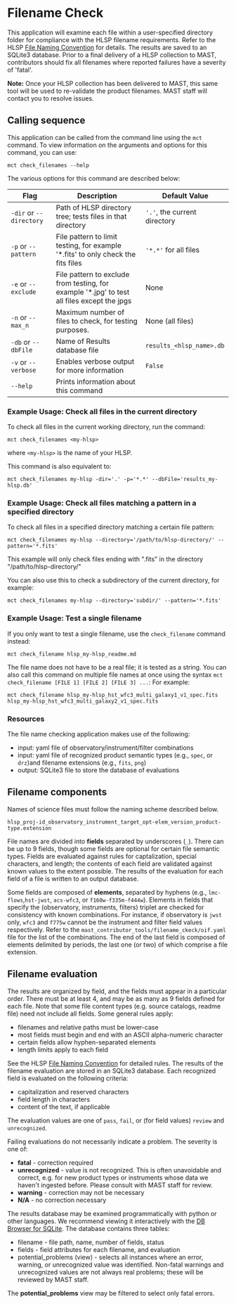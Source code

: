 # Filename Check

This application will examine each file within a user-specified directory folder for compliance with the HLSP filename requirements. Refer to the HLSP [File Naming Convention](https://outerspace.stsci.edu/display/MASTDOCS/File+Naming+Convention) for details. The results are saved to an SQLite3 database. Prior to a final delivery of a HLSP collection to MAST, contributors should fix all filenames where reported failures have a severity of 'fatal'.

**Note:** Once your HLSP collection has been delivered to MAST, this same tool will be used to re-validate the product filenames. MAST staff will contact you to resolve issues.

## Calling sequence

This application can be called from the command line using the `mct` command. To view information on the arguments and options for this command, you can use:

```shell
mct check_filenames --help
```

The various options for this command are described below:

| Flag                       | Description                                                                | Default Value                      |
| ---------------------------| -------------------------------------------------------------------------- | ---------------------------------- |
| `-dir` or `--directory` | Path of HLSP directory tree; tests files in that directory                    | `'.'`, the current directory       |
| `-p` or `--pattern`     | File pattern to limit testing, for example '*.fits' to only check the fits files | `'*.*'` for all files           |
| `-e` or `--exclude`     | File pattern to exclude from testing, for example '*.jpg' to test all files except the jpgs | None                 |
| `-n` or `--max_n`       | Maximum number of files to check, for testing purposes.                       | None (all files)                   |
| `-db` or `--dbFile`     | Name of Results database file                                                 | `results_<hlsp_name>.db`           |
| `-v` or `--verbose`     | Enables verbose output for more information                                   | `False`                            |
| `--help`                | Prints information about this command                                         |                                    |


### Example Usage: Check all files in the current directory

To check all files in the current working directory, run the command:

```
mct check_filenames <my-hlsp>
```

where `<my-hlsp>` is the name of your HLSP.

This command is also equivalent to:

```
mct check_filenames my-hlsp -dir='.' -p='*.*' --dbFile='results_my-hlsp.db'
```

### Example Usage: Check all files matching a pattern in a specified directory

To check all files in a specified directory matching a certain file pattern:

```
mct check_filenames my-hlsp --directory='/path/to/hlsp-directory/' --pattern='*.fits'
```

This example will only check files ending with ".fits" in the directory "/path/to/hlsp-directory/"


You can also use this to check a subdirectory of the current directory, for example:

```
mct check_filenames my-hlsp --directory='subdir/' --pattern='*.fits'
```


### Example Usage: Test a single filename

If you only want to test a single filename, use the `check_filename` command instead:

```
mct check_filename hlsp_my-hlsp_readme.md
```

The file name does not have to be a real file; it is tested as a string. You can also call this command on multiple file names at once using the syntax `mct check_filename [FILE 1] [FILE 2] [FILE 3] ...`: For example:

```
mct check_filename hlsp_my-hlsp_hst_wfc3_multi_galaxy1_v1_spec.fits hlsp_my-hlsp_hst_wfc3_multi_galaxy2_v1_spec.fits
```

### Resources

The file name checking application makes use of the following:

* input: yaml file of observatory/instrument/filter combinations
* input: yaml file of recognized product semantic types (e.g., `spec`, or `drz`)and filename extensions (e.g., `fits`, `png`)
* output: SQLite3 file to store the database of evaluations

## Filename components
Names of science files must follow the naming scheme described below.

`hlsp_proj-id_observatory_instrument_target_opt-elem_version_product-type.extension`

File names are divided into **fields** separated by underscores (`_`). There can be up to 9 fields, though some fields are optional for certain file semantic types. Fields are evaluated against rules for captalization, special characters, and length; the contents of each field are validated against known values to the extent possible. The results of the evaluation for each field of a file is written to an output database.

Some fields are composed of **elements**, separated by hyphens (e.g., `lmc-flows`,`hst-jwst`, `acs-wfc3`, or `f160w-f335m-f444w`). Elements in fields that specify the (observatory, instruments, filters) triplet are checked for consistency with known combinations. For instance, if observatory is `jwst` only, `wfc3` and `f775w` cannot be the instrument and filter field values respectively. Refer to the `mast_contributor_tools/filename_ckeck/oif.yaml` file for the list of the combinations. The end of the last field is composed of elements delimited by periods, the last one (or two) of which comprise a file extension.

## Filename evaluation

The results are organized by field, and the fields must appear in a particular order. There must be at least 4, and may be as many as 9 fields defined for each file. Note that some file content types (e.g. source catalogs, readme file) need not include all fields. Some general rules apply:

* filenames and relative paths must be lower-case
* most fields must begin and end with an ASCII alpha-numeric character
* certain fields allow hyphen-separated elements
* length limits apply to each field

See the HLSP [File Naming Convention](https://outerspace.stsci.edu/display/MASTDOCS/File+Naming+Convention) for detailed rules. The results of the filename evaluation are stored in an SQLite3 database. Each recognized field is evaluated on the following criteria:

* capitalization and reserved characters
* field length in characters
* content of the text, if applicable

The evaluation values are one of `pass`, `fail`, or (for field values) `review` and `unrecognized`.

Failing evaluations do not necessarily indicate a problem. The severity is one of:

* **fatal** - correction required
* **unrecognized** - value is not recognized. This is often unavoidable and correct, e.g. for new product types or instruments whose data we haven't ingested before. Please consult with MAST staff for review.
* **warning** - correction may not be necessary
* **N/A** - no correction necessary

The results database may be examined programmatically with python or other languages. We recommend viewing it interactively with the [DB Browser for SQLite](https://sqlitebrowser.org/). The database contains three tables:

* filename - file path, name, number of fields, status
* fields - field attributes for each filename, and evaluation
* potential_problems (view) - selects all instances where an error, warning, or unrecognized value was identified. Non-fatal warnings and unrecognized values are not always real problems; these will be reviewed by MAST staff.

The **potential_problems** view may be filtered to select only fatal errors.
